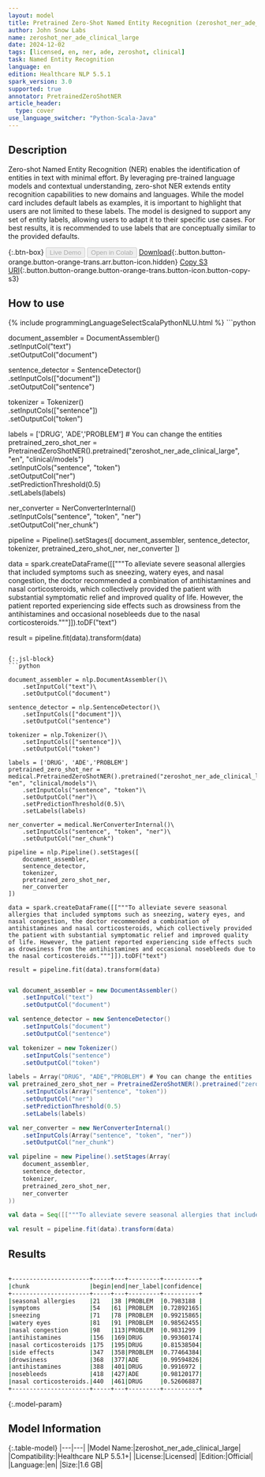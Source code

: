 ```yaml
---
layout: model
title: Pretrained Zero-Shot Named Entity Recognition (zeroshot_ner_ade_clinical_large)
author: John Snow Labs
name: zeroshot_ner_ade_clinical_large
date: 2024-12-02
tags: [licensed, en, ner, ade, zeroshot, clinical]
task: Named Entity Recognition
language: en
edition: Healthcare NLP 5.5.1
spark_version: 3.0
supported: true
annotator: PretrainedZeroShotNER
article_header:
  type: cover
use_language_switcher: "Python-Scala-Java"
---
```


## Description

Zero-shot Named Entity Recognition (NER) enables the identification of entities in text with minimal effort. By leveraging pre-trained language models and contextual understanding, zero-shot NER extends entity recognition capabilities to new domains and languages.
While the model card includes default labels as examples, it is important to highlight that users are not limited to these labels. The model is designed to support any set of entity labels, allowing users to adapt it to their specific use cases. For best results, it is recommended to use labels that are conceptually similar to the provided defaults.

{:.btn-box}
<button class="button button-orange" disabled>Live Demo</button>
<button class="button button-orange" disabled>Open in Colab</button>
[Download](https://s3.amazonaws.com/auxdata.johnsnowlabs.com/clinical/models/zeroshot_ner_ade_clinical_large_en_5.5.1_3.0_1733148964132.zip){:.button.button-orange.button-orange-trans.arr.button-icon.hidden}
[Copy S3 URI](s3://auxdata.johnsnowlabs.com/clinical/models/zeroshot_ner_ade_clinical_large_en_5.5.1_3.0_1733148964132.zip){:.button.button-orange.button-orange-trans.button-icon.button-copy-s3}

## How to use



<div class="tabs-box" markdown="1">
{% include programmingLanguageSelectScalaPythonNLU.html %}
```python

document_assembler = DocumentAssembler()\
    .setInputCol("text")\
    .setOutputCol("document")

sentence_detector = SentenceDetector()\
    .setInputCols(["document"])\
    .setOutputCol("sentence")

tokenizer = Tokenizer()\
    .setInputCols(["sentence"])\
    .setOutputCol("token")

labels = ['DRUG', 'ADE','PROBLEM'] # You can change the entities
pretrained_zero_shot_ner = PretrainedZeroShotNER().pretrained("zeroshot_ner_ade_clinical_large", "en", "clinical/models")\
    .setInputCols("sentence", "token")\
    .setOutputCol("ner")\
    .setPredictionThreshold(0.5)\
    .setLabels(labels)

ner_converter = NerConverterInternal()\
    .setInputCols("sentence", "token", "ner")\
    .setOutputCol("ner_chunk")

pipeline = Pipeline().setStages([
    document_assembler,
    sentence_detector,
    tokenizer,
    pretrained_zero_shot_ner,
    ner_converter
])

data = spark.createDataFrame([["""To alleviate severe seasonal allergies that included symptoms such as sneezing, watery eyes, and nasal congestion, the doctor recommended a combination of antihistamines and nasal corticosteroids, which collectively provided the patient with substantial symptomatic relief and improved quality of life. However, the patient reported experiencing side effects such as drowsiness from the antihistamines and occasional nosebleeds due to the nasal corticosteroids."""]]).toDF("text")

result = pipeline.fit(data).transform(data)

```

{:.jsl-block}
```python

document_assembler = nlp.DocumentAssembler()\
    .setInputCol("text")\
    .setOutputCol("document")

sentence_detector = nlp.SentenceDetector()\
    .setInputCols(["document"])\
    .setOutputCol("sentence")

tokenizer = nlp.Tokenizer()\
    .setInputCols(["sentence"])\
    .setOutputCol("token")

labels = ['DRUG', 'ADE','PROBLEM']
pretrained_zero_shot_ner = medical.PretrainedZeroShotNER().pretrained("zeroshot_ner_ade_clinical_large", "en", "clinical/models")\
    .setInputCols("sentence", "token")\
    .setOutputCol("ner")\
    .setPredictionThreshold(0.5)\
    .setLabels(labels)

ner_converter = medical.NerConverterInternal()\
    .setInputCols("sentence", "token", "ner")\
    .setOutputCol("ner_chunk")

pipeline = nlp.Pipeline().setStages([
    document_assembler,
    sentence_detector,
    tokenizer,
    pretrained_zero_shot_ner,
    ner_converter
])

data = spark.createDataFrame([["""To alleviate severe seasonal allergies that included symptoms such as sneezing, watery eyes, and nasal congestion, the doctor recommended a combination of antihistamines and nasal corticosteroids, which collectively provided the patient with substantial symptomatic relief and improved quality of life. However, the patient reported experiencing side effects such as drowsiness from the antihistamines and occasional nosebleeds due to the nasal corticosteroids."""]]).toDF("text")

result = pipeline.fit(data).transform(data)

```
```scala

val document_assembler = new DocumentAssembler()
    .setInputCol("text")
    .setOutputCol("document")

val sentence_detector = new SentenceDetector()
    .setInputCols("document")
    .setOutputCol("sentence")

val tokenizer = new Tokenizer()
    .setInputCols("sentence")
    .setOutputCol("token")

labels = Array("DRUG", "ADE","PROBLEM") # You can change the entities
val pretrained_zero_shot_ner = PretrainedZeroShotNER().pretrained("zeroshot_ner_ade_clinical_large", "en", "clinical/models")
    .setInputCols(Array("sentence", "token"))
    .setOutputCol("ner")
    .setPredictionThreshold(0.5)
    .setLabels(labels)

val ner_converter = new NerConverterInternal()
    .setInputCols(Array("sentence", "token", "ner"))
    .setOutputCol("ner_chunk")

val pipeline = new Pipeline().setStages(Array(
    document_assembler,
    sentence_detector,
    tokenizer,
    pretrained_zero_shot_ner,
    ner_converter
))

val data = Seq([["""To alleviate severe seasonal allergies that included symptoms such as sneezing, watery eyes, and nasal congestion, the doctor recommended a combination of antihistamines and nasal corticosteroids, which collectively provided the patient with substantial symptomatic relief and improved quality of life. However, the patient reported experiencing side effects such as drowsiness from the antihistamines and occasional nosebleeds due to the nasal corticosteroids."""]]).toDF("text")

val result = pipeline.fit(data).transform(data)

```
</div>

## Results

```bash

+----------------------+-----+---+---------+----------+
|chunk                 |begin|end|ner_label|confidence|
+----------------------+-----+---+---------+----------+
|seasonal allergies    |21   |38 |PROBLEM  |0.7983188 |
|symptoms              |54   |61 |PROBLEM  |0.72892165|
|sneezing              |71   |78 |PROBLEM  |0.99215865|
|watery eyes           |81   |91 |PROBLEM  |0.98562455|
|nasal congestion      |98   |113|PROBLEM  |0.9831299 |
|antihistamines        |156  |169|DRUG     |0.99360174|
|nasal corticosteroids |175  |195|DRUG     |0.81538504|
|side effects          |347  |358|PROBLEM  |0.77464384|
|drowsiness            |368  |377|ADE      |0.99594826|
|antihistamines        |388  |401|DRUG     |0.9916972 |
|nosebleeds            |418  |427|ADE      |0.98120177|
|nasal corticosteroids.|440  |461|DRUG     |0.52606887|
+----------------------+-----+---+---------+----------+

```

{:.model-param}
## Model Information

{:.table-model}
|---|---|
|Model Name:|zeroshot_ner_ade_clinical_large|
|Compatibility:|Healthcare NLP 5.5.1+|
|License:|Licensed|
|Edition:|Official|
|Language:|en|
|Size:|1.6 GB|